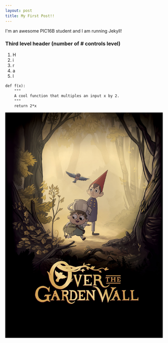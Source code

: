```yaml
---
layout: post
title: My First Post!! 
---
```


I'm an awesome PIC16B student and I am running Jekyll! 

### Third level header (number of # controls level)

1. H
2. i
3. r
4. a
5. l

```
def f(x):
    """
    A cool function that multiples an input x by 2. 
    """
    return 2*x
```
![](https://github.com/hiralkotecha/HiralKotecha.github.io/blob/master/MV5BYjQwZDhhNzctNTZjYy00NjYzLWE3ZjctNGQwZWY2Zjg5NTgwL2ltYWdlL2ltYWdlXkEyXkFqcGdeQXVyNTAyODkwOQ%40%40._V1_.jpg)
